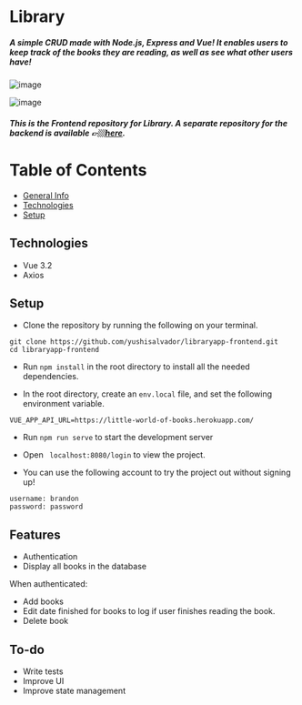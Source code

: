 # Library
##### A simple CRUD made with Node.js, Express and Vue! It enables users to keep track of the books they are reading, as well as see what other users have!

![image](https://user-images.githubusercontent.com/84162315/183370309-dc07b1ff-e99f-4d85-95cc-d962a9711a99.png)

![image](https://user-images.githubusercontent.com/84162315/183370261-08760477-3526-4a16-a17a-21286f4cdf01.png)


##### This is the Frontend repository for Library. A separate repository for the backend is available 👉🏼[here](https://github.com/yushisalvador/libraryapp-backend).
# Table of Contents
* [General Info](#library)
* [Technologies](#technologies)
* [Setup](#setup)

## Technologies
- Vue 3.2
- Axios

## Setup
* Clone the repository by running the following on your terminal.
```
git clone https://github.com/yushisalvador/libraryapp-frontend.git
cd libraryapp-frontend
```

* Run ``` npm install ``` in the root directory to install all the needed dependencies.

* In the root directory, create an ``` env.local ``` file, and set the following environment variable.

```
VUE_APP_API_URL=https://little-world-of-books.herokuapp.com/
```
* Run ``` npm run serve ``` to start the development server

* Open ``` localhost:8080/login``` to view the project.

* You can use the following account to try the project out without signing up!
```
username: brandon
password: password
```

## Features 
* Authentication
* Display all books in the database

 When authenticated: 
* Add books
* Edit date finished for books to log if user finishes reading the book.
* Delete book

## To-do
* Write tests
* Improve UI 
* Improve state management

